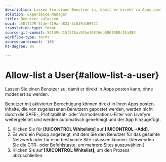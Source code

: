 ```yaml
---
description: Lassen Sie einen Benutzer zu, damit er direkt in Apps posten kann, ohne moderiert zu werden.
solution: Experience Manager
title: Benutzer zulassen
uuid: c58f7279-5fde-419a-a833-3c639d469421
translation-type: tm+mt
source-git-commit: 52f59cd15f315aa93be198f6eb586f008c18a384
workflow-type: tm+mt
source-wordcount: '106'
ht-degree: 0%

---
```



# Allow-list a User{#allow-list-a-user}

Lassen Sie einen Benutzer zu, damit er direkt in Apps posten kann, ohne moderiert zu werden.

Benutzer mit aktivierter Berechtigung können direkt in Ihren Apps posten. Inhalte, die von zugelassenen Benutzern gepostet werden, werden nicht durch die SAFE-, Profitabilität- oder Vormoderations-Filter von Livefyre weitergeleitet und werden automatisch genehmigt und der App hinzugefügt.

1. Klicken Sie für **[!UICONTROL Whitelists]** auf **[!UICONTROL +Add]**.
1. Es wird ein Popup angezeigt, mit dem Sie den Benutzer für das gesamte Netzwerk oder für eine bestimmte Site zulassen können. (Verwenden Sie die CTR- oder Befehlstaste, um mehrere Sites auszuwählen.)
1. Klicken Sie auf **[!UICONTROL Whitelist]**, um den Prozess abzuschließen.

